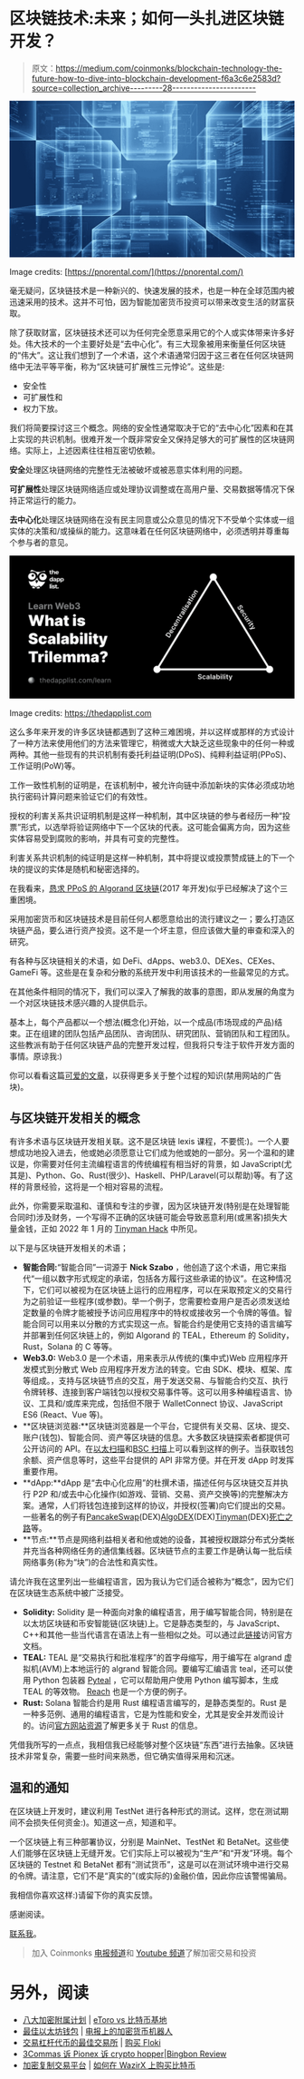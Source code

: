 # 区块链技术:未来；如何一头扎进区块链开发？

> 原文：<https://medium.com/coinmonks/blockchain-technology-the-future-how-to-dive-into-blockchain-development-f6a3c6e2583d?source=collection_archive---------28----------------------->

![](img/878777328b3a978c42310209faca387e.png)

Image credits: [https://pnorental.com/](https://pnorental.com/)

毫无疑问，区块链技术是一种新兴的、快速发展的技术，也是一种在全球范围内被迅速采用的技术。这并不可怕，因为智能加密货币投资可以带来改变生活的财富获取。

除了获取财富，区块链技术还可以为任何完全愿意采用它的个人或实体带来许多好处。伟大技术的一个主要好处是“去中心化”。有三大现象被用来衡量任何区块链的“伟大”。这让我们想到了一个术语，这个术语通常归因于这三者在任何区块链网络中无法平等平衡，称为“区块链可扩展性三元悖论”。这些是:

*   安全性
*   可扩展性和
*   权力下放。

我们将简要探讨这三个概念。网络的安全性通常取决于它的“去中心化”因素和在其上实现的共识机制。很难开发一个既非常安全又保持足够大的可扩展性的区块链网络。实际上，上述因素往往相互密切依赖。

**安全**处理区块链网络的完整性无法被破坏或被恶意实体利用的问题。

**可扩展性**处理区块链网络适应或处理协议调整或在高用户量、交易数据等情况下保持正常运行的能力。

**去中心化**处理区块链网络在没有民主同意或公众意见的情况下不受单个实体或一组实体的决策和/或操纵的能力。这意味着在任何区块链网络中，必须透明并尊重每个参与者的意见。

![](img/4c00ad2017e8848a868a416fcf7e0096.png)

Image credits: https://thedapplist.com

这么多年来开发的许多区块链都遇到了这种三难困境，并以这样或那样的方式设计了一种方法来使用他们的方法来管理它，稍微或大大缺乏这些现象中的任何一种或两种。其他一些现有的共识机制有委托利益证明(DPoS)、纯粹利益证明(PPoS)、工作证明(PoW)等。

工作一致性机制的证明是，在该机制中，被允许向链中添加新块的实体必须成功地执行密码计算问题来验证它们的有效性。

授权的利害关系共识证明机制是这样一种机制，其中区块链的参与者经历一种“投票”形式，以选举将验证网络中下一个区块的代表。这可能会偏离方向，因为这些实体容易受到腐败的影响，并具有可变的完整性。

利害关系共识机制的纯证明是这样一种机制，其中将提议或投票赞成链上的下一个块的提议的实体是随机和秘密选择的。

在我看来，[恳求 PPoS 的 Algorand 区块链](https://algorand.com)(2017 年开发)似乎已经解决了这个三重困境。

采用加密货币和区块链技术是目前任何人都愿意给出的流行建议之一；要么打造区块链产品，要么进行资产投资。这不是一个坏主意，但应该做大量的审查和深入的研究。

有各种与区块链相关的术语，如 DeFi、dApps、web3.0、DEXes、CEXes、GameFi 等。这些是在复杂和分散的系统开发中利用该技术的一些最常见的方式。

在其他条件相同的情况下，我们可以深入了解我的故事的意图，即从发展的角度为一个对区块链技术感兴趣的人提供启示。

基本上，每个产品都以一个想法(概念化)开始，以一个成品(市场现成的产品)结束。正在组建的团队包括产品团队、咨询团队、研究团队、营销团队和工程团队。这些教派有助于任何区块链产品的完整开发过程，但我将只专注于软件开发方面的事情。原谅我:)

你可以看看这篇[可爱的文章](https://www.entrepreneur.com/article/300077)，以获得更多关于整个过程的知识(禁用网站的广告块)。

## 与区块链开发相关的概念

有许多术语与区块链开发相关联。这不是区块链 lexis 课程，不要慌:)。一个人要想成功地投入进去，他或她必须愿意让它们成为他或她的一部分。另一个温和的建议是，你需要对任何主流编程语言的传统编程有相当好的背景，如 JavaScript(尤其是)、Python、Go、Rust(很少)、Haskell、PHP/Laravel(可以帮助)等。有了这样的背景经验，这将是一个相对容易的流程。

此外，你需要采取温和、谨慎和专注的步骤，因为区块链开发(特别是在处理智能合同时)涉及财务，一个写得不正确的区块链可能会导致恶意利用(或黑客)损失大量金钱，正如 2022 年 1 月的 [Tinyman Hack](https://halborn.com/explained-the-tinyman-hack-january-2022/) 中所见。

以下是与区块链开发相关的术语；

*   **智能合同:**“智能合同”一词源于 **Nick Szabo** ，他创造了这个术语，用它来指代“一组以数字形式规定的承诺，包括各方履行这些承诺的协议”。在这种情况下，它们可以被视为在区块链上运行的应用程序，可以在采取预定义的交易行为之前验证一些程序(或参数)。举一个例子，您需要检查用户是否必须发送给定数量的令牌才能被授予访问应用程序中的特权或接收另一个令牌的等值。智能合同可以用来以分散的方式实现这一点。智能合约是使用它支持的语言编写并部署到任何区块链上的，例如 Algorand 的 TEAL，Ethereum 的 Solidity，Rust，Solana 的 C 等等。
*   **Web3.0:** Web3.0 是一个术语，用来表示从传统的(集中式)Web 应用程序开发模式到分散式 Web 应用程序开发方法的转变。它由 SDK、模块、框架、库等组成。，支持与区块链节点的交互，用于发送交易、与智能合约交互、执行令牌转移、连接到客户端钱包以授权交易事件等。这可以用多种编程语言、协议、工具和/或库来完成，包括但不限于 WalletConnect 协议、JavaScript ES6 (React、Vue 等)。
*   **区块链浏览器:**区块链浏览器是一个平台，它提供有关交易、区块、提交、账户(钱包)、智能合同、资产等区块链的信息。大多数区块链探索者都提供可公开访问的 API。在[以太扫描](https://etherscan.io/)和[BSC 扫描](https://bscscan.com/)上可以看到这样的例子。当获取钱包余额、资产信息等时，这些平台提供的 API 非常方便。并在开发 dApp 时发挥重要作用。
*   **dApp:**dApp 是“去中心化应用”的杜撰术语，描述任何与区块链交互并执行 P2P 和/或去中心化操作(如游戏、营销、交易、资产交换等)的完整解决方案。通常，人们将钱包连接到这样的协议，并授权(签署)向它们提出的交易。一些著名的例子有[PancakeSwap](https://pancakeswap.finance)(DEX)[AlgoDEX](https://app.algodex.com/about)(DEX)[Tinyman](https://tinyman.org)(DEX)[死亡之路](https://deathroad.io)等。
*   **节点:**节点是网络利益相关者和他或她的设备，其被授权跟踪分布式分类帐并充当各种网络任务的通信集线器。区块链节点的主要工作是确认每一批后续网络事务(称为“块”)的合法性和真实性。

请允许我在这里列出一些编程语言，因为我认为它们适合被称为“概念”，因为它们在区块链生态系统中被广泛接受。

*   **Solidity:** Solidity 是一种面向对象的编程语言，用于编写智能合同，特别是在以太坊区块链和币安智能链(区块链)上。它是静态类型的，与 JavaScript、C++和其他一些当代语言在语法上有一些相似之处。可以通过此[链接](https://docs.soliditylang.org/)访问官方文档。
*   **TEAL:** TEAL 是“交易执行和批准程序”的首字母缩写，用于编写在 algrand 虚拟机(AVM)上本地运行的 algrand 智能合同。要编写汇编语言 teal，还可以使用 Python 包装器 [Pyteal](https://pyteal.readthedocs.io/) ，它可以帮助用户使用 Python 编写脚本，生成 TEAL 的等效物。 [Reach](https://www.reach.sh/) 也是一个方便的例子。
*   **Rust:** Solana 智能合约是用 Rust 编程语言编写的，是静态类型的。Rust 是一种多范例、通用的编程语言，它是为性能和安全，尤其是安全并发而设计的。访问[官方网站资源](https://www.rust-lang.org/)了解更多关于 Rust 的信息。

凭借我所写的一点点，我相信我已经能够对整个区块链“东西”进行去抽象。区块链技术非常复杂，需要一些时间来熟悉，但它确实值得采用和沉迷。

## 温和的通知

在区块链上开发时，建议利用 TestNet 进行各种形式的测试。这样，您在测试期间不会损失任何资金:)。知道这一点，知道和平。

一个区块链上有三种部署协议，分别是 MainNet、TestNet 和 BetaNet。这些使人们能够在区块链上无缝开发。它们实际上可以被视为“生产”和“开发”环境。每个区块链的 Testnet 和 BetaNet 都有“测试货币”，这是可以在测试环境中进行交易的令牌。请注意，它们不是“真实的”(或实际的)金融价值，因此你应该警惕骗局。

我相信你喜欢这样:)请留下你的真实反馈。

感谢阅读。

[联系我](https://twitter.com/EOttoho)。

> 加入 Coinmonks [电报频道](https://t.me/coincodecap)和 [Youtube 频道](https://www.youtube.com/c/coinmonks/videos)了解加密交易和投资

# 另外，阅读

*   [八大加密附属计划](https://coincodecap.com/crypto-affiliate-programs) | [eToro vs 比特币基地](https://coincodecap.com/etoro-vs-coinbase)
*   [最佳以太坊钱包](https://coincodecap.com/best-ethereum-wallets) | [电报上的加密货币机器人](https://coincodecap.com/telegram-crypto-bots)
*   [交易杠杆代币的最佳交易所](https://coincodecap.com/leveraged-token-exchanges) | [购买 Floki](https://coincodecap.com/buy-floki-inu-token)
*   [3Commas 诉 Pionex 诉 crypto hopper](https://coincodecap.com/3commas-vs-pionex-vs-cryptohopper)|[Bingbon Review](https://coincodecap.com/bingbon-review)
*   [加密复制交易平台](/coinmonks/top-10-crypto-copy-trading-platforms-for-beginners-d0c37c7d698c) | [如何在 WazirX 上购买比特币](/coinmonks/buy-bitcoin-on-wazirx-2d12b7989af1)